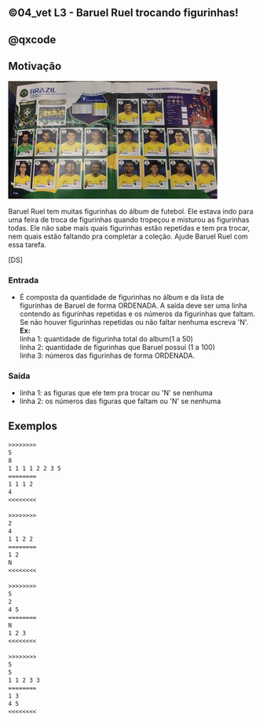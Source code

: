 ## ©04_vet L3 - Baruel Ruel trocando figurinhas!
## @qxcode

## Motivação

![](__capa.jpg)

Baruel Ruel tem muitas figurinhas do álbum de futebol. Ele estava indo para uma feira de troca de figurinhas quando tropeçou e misturou as figurinhas todas. Ele não sabe mais quais figurinhas estão repetidas e tem pra trocar, nem quais estão faltando pra completar a coleção. Ajude Baruel Ruel com essa tarefa.

\[DS\]

### Entrada

- É composta da quantidade de figurinhas no álbum e da lista de figurinhas de Baruel de forma ORDENADA. A saída deve ser uma linha contendo as figurinhas repetidas e os números da figurinhas que faltam. Se não houver figurinhas repetidas ou não faltar nenhuma escreva 'N'.  
**Ex:**  
linha 1: quantidade de figurinha total do album(1 a 50)  
linha 2: quantidade de figurinhas que Baruel possui (1 a 100)  
linha 3: números das figurinhas de forma ORDENADA.

### Saída
- linha 1: as figuras que ele tem pra trocar ou 'N' se nenhuma  
- linha 2: os números das figuras que faltam ou 'N' se nenhuma

## Exemplos

```
>>>>>>>>
5
8
1 1 1 1 2 2 3 5
========
1 1 1 2
4
<<<<<<<<

>>>>>>>>
2
4
1 1 2 2
========
1 2
N
<<<<<<<<

>>>>>>>>
5
2
4 5
========
N
1 2 3
<<<<<<<<

>>>>>>>>
5
5
1 1 2 3 3
========
1 3
4 5
<<<<<<<<
```

#
